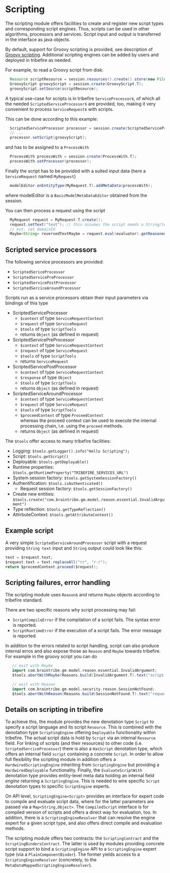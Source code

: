 # Scripting 

The scripting module offers facilities to create and register new script types and corresponding script engines. 
Thus, scripts can be used in other algorithms, processors and services. 
Script input and output is transferred in the interface as java objects. 

By default, support for Groovy scripting is provided, see description 
of [Groovy scripting](asset://tribefire.extension.scripting:groovy-scripting-doc/groovy-scripting.md). 
Additional scripting engines can be added by users and deployed in tribefire as needed. 

For example, to read a Groovy script from disk:

```java
  Resource scriptResource = session.resources().create().store(new FileInputStream("script.groovy"));
  GroovyScript groovyScript = session.create(GroovyScript.T);
  groovyScript.setSource(scriptResource);
```

A typical use-case for scripts is in tribefire `ServiceProcessor`s, of which all the needed `ScriptedServiceProcessor`s are
provided, too, making it very convenient to process `ServiceRequest`s with scripts.  

This can be done according to this example:

```java
  ScriptedServiceProcessor processor = session.create(ScriptedServiceProcessor.T);
  // ...
  processor.setScript(groovyScript);
```
and has to be assigned to a `ProcessWith` 

```java	
  ProcessWith processWith = session.create(ProcessWith.T);
  processWith.setProcessor(processor);
```

Finally the script has to be provided with a suited input data (here a `ServiceRequest` named `MyRequest`)

```java
  modelEditor.onEntityType(MyRequest.T).addMetaData(processWith);
```

where modelEditor is a `BasicModelMetaDataEditor` obtained from the session. 

You can then process a request using the script

```java
  MyRequest request = MyRequest.T.create();
  request.setText("test"); // this assumes the script needs a String/text input. 
  // evt. set domainId 
  Maybe<String> reversedTextMaybe = request.eval(evaluator).getReasoned(); // assuming a String output.
```

## Scripted service processors

The following service processors are provided:
 - `ScriptedSericeProcessor`
 - `ScriptedServicePreProcessor`
 - `ScriptedServicePostProcessor`
 - `ScriptedSerciceAroundProcessor`

Scripts run as a service processors obtain their input parameters via bindings of this type
- ScriptedServiceProcessor
  - `$context` of type `ServiceRequestContext`
  - `$request` of type `ServiceRequest`
  - `$tools` of type `ScriptTools`
  - returns `Object` (as defined in request)
- ScriptedServicePreProcessor`
  - `$context` of type `ServiceRequestContext`
  - `$request` of type `ServiceRequest`
  - `$tools` of type `ScriptTools`
  - returns `ServiceRequest`
- ScriptedServicePostProcessor
  - `$context` of type `ServiceRequestContext`
  - `$response` of type `Object`
  - `$tools` of type `ScriptTools`
  - returns `Object` (as defined in request)
- ScriptedServiceAroundProcessor
  - `$context` of type `ServiceRequestContext`
  - `$request` of type `ServiceRequest`
  - `$tools` of type `ScriptTools`
  - `$proceedContext` of type `ProceedContext` <br>
     whereas the proceed context can be used to execute the internal processing chain, i.e. using the  `proceed` methods.
  - returns `Object` (as defined in request)

The `$tools` offer access to many tribefire facilities:
- Logging: `$tools.getLogger().info("Hello Scripting");`
- Script: `$tools.getScript()`
- Deployable: `$tools.getDeployable()`
- Runtime properties: `$tools.getRuntimeProperty("TRIBEFIRE_SERVICES_URL")`
- System session factory: `$tools.getSystemSessionFactory()`
- Authentification: `$tools.isAuthenticated()`
  - Request session factory: `$tools.getSessionFactory()`
- Create new entities: `$tools.create("com.braintribe.gm.model.reason.essential.InvalidArgument")`
- Type reflection: `$tools.getTypeReflection()`
- AttirbuteContext: `$tools.getAttributeContext()`

## Example script

A very simple `ScriptedServiceAroundProcessor` script with a request providing `String text` input and `String` output could look like this:
```groovy
text = $request.text;
$request.text = text.replaceAll("rr", "r-r");
return $proceedContext.proceed($request);
```

## Scripting failures, error handling

The scripting module uses `Reason`s and returns `Maybe` objects according to tribefire standard.

There are two specific reasons why script processing may fail:
 - `ScriptCompileError` if the compilation of a script fails. The syntax error is reported.  
 - `ScriptRuntimeError` if the execution of a script fails. The error message is reported. 

 In addition to the errors related to script handling, script can also produce internal erros and also 
 expose those as `Reason` and `Maybe` towards tribefire. For example in the groovy script you can do

```groovy
   // exit with Maybe
   import com.braintribe.gm.model.reason.essential.InvalidArgument;
   $tools.abortWithMaybe(Reasons.build(InvalidArgument.T).text("script needs argument").toMaybe());

   // exit with Reason
   import com.braintribe.gm.model.security.reason.SessionNotFound;
   $tools.abortWithReason(Reasons.build(SessionNotFound.T).text("request should be authorized").toReason());
```


## Details on scripting in tribefire

To achieve this, the module provides the new denotation type `Script` to specify a script language and its script `Resource`. 
This is combined with the denotation type `ScriptingEngine` offering `Deployable` functionality within tribefire. 
The actual script data is hold by `Script` via an internal `Resource` field. 
For linking of scripts (and their resources) to other code (i.e. `ScriptedSerciceProcessor`) there is also a `HasScript` denotation type, which offers an internal field `script` containing a concrete `Script`. 
In order to allow full flexibility the scripting module in addition offers a `HardwiredScriptingEngine` inheriting 
from `ScriptingEngine` but providing a `HardwiredDeployable` functionality. 
Finally, the `EvaluateScriptWith` denotation type provides entity-level meta data holding an internal field *engine* 
returning a `ScriptingEngine`. This is needed to wire specific `Script` denotation types to specific `ScriptEngine` 
experts. 

On API level, `ScriptingEngine<Script>` provides an interface for expert code to compile and evaluate script data, 
where for the latter parameters are passed via a `Map<String,Object>`. 
The `CompiledScript` interface is for compiled version of scripts and offers a direct way for evaluation, too. 
In addition, there is a `ScriptingEngineResolver` that can resolve the engine expert for a given script type, and also offers direct compile and evaluation methods. 

The scripting module offers two contracts: the `ScriptingContract` and the `ScriptingBindersContract`. 
The latter is used by modules providing concrete script support to bind a `ScriptingEngine` API to a `ScriptingEngine` expert type (via a `PlainComponentBinder`). 
The former yields access to a `ScriptingEngineResolver` (concretely, to the `MetaDataMappedScriptingEngineResolver`). 

## 
